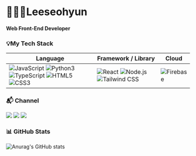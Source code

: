 # 👩🏻‍💻Leeseohyun
#### Web Front-End Developer

### 💡My Tech Stack

  
|Language|Framework / Library|Cloud|
|---|---|---|
|<img alt="JavaScript" src="http://img.shields.io/badge/JavaScript-F7DF1E.svg?&style=flat-square&logo=JavaScript&logoColor=black"/> <img alt="Python3" src="http://img.shields.io/badge/Python-3776AB.svg?&style=flat-square&logo=Python&logoColor=white"/> <img alt="TypeScript" src="http://img.shields.io/badge/TypeScript-3178C6.svg?&style=flat-square&logo=TypeScript&logoColor=white"/> <img alt="HTML5" src="http://img.shields.io/badge/HTML5-E34F26.svg?&style=flat-square&logo=HTML5&logoColor=white"/> <img alt="CSS3" src="http://img.shields.io/badge/CSS3-1572B6.svg?&style=flat-square&logo=CSS3&logoColor=white"/>| <img alt="React" src="http://img.shields.io/badge/React-61DAFB.svg?&style=flat-square&logo=React&logoColor=black"/> <img alt="Node.js" src="http://img.shields.io/badge/Node.js-339933.svg?&style=flat-square&logo=Node.js&logoColor=white"/> <img alt="Tailwind CSS" src="http://img.shields.io/badge/Tailwind CSS-06B6D4.svg?&style=flat-square&logo=Tailwind CSS&logoColor=white"/> | <img alt="Firebase" src="http://img.shields.io/badge/Firebase-FFCA28.svg?&style=flat-square&logo=Firebase&logoColor=black"/>

### 📬 Channel
[<img src="https://img.shields.io/badge/Tistory-F75849?style=flat-square&logo=Tistory&logoColor=white"/>](https://leeseohyun430.tistory.com/)
<img src="https://img.shields.io/badge/jinlijinyoung@gmail.com-DA3025?style=flat-square&logo=Gmail&logoColor=white"/>
[<img src="https://img.shields.io/badge/dddeoryuneee-E4405F?style=flat-square&logo=Instagram&logoColor=white"/>](https://instagram.com/ddddeoryuneee?igshid=MmIzYWVlNDQ5Yg==)

### 📊 GitHub Stats
![Anurag's GitHub stats](https://github-readme-stats.vercel.app/api?username=eeseohyun&show_icons=true&theme=cobalt2)
